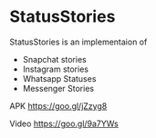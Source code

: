 # StatusStories
StatusStories is an implementaion of 
- Snapchat stories
- Instagram stories
- Whatsapp Statuses
- Messenger Stories

APK
https://goo.gl/jZzyg8

Video
https://goo.gl/9a7YWs
